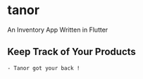 # tanor

An Inventory App Written in Flutter

## Keep Track of Your Products
    - Tanor got your back !

